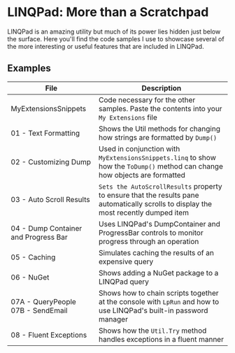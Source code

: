 # LINQPad: More than a Scratchpad

LINQPad is an amazing utility but much of its power lies hidden just below the surface. Here you'll find the code samples I use to showcase several of the more interesting or useful features that are included in LINQPad.

## Examples

| File | Description |
|------|-------------|
| MyExtensionsSnippets | Code necessary for the other samples. Paste the contents into your ```My Extensions``` file |
| 01 - Text Formatting | Shows the Util methods for changing how strings are formatted by ```Dump()``` |
| 02 - Customizing Dump | Used in conjunction with ```MyExtensionsSnippets.linq``` to show how the ```ToDump()``` method can change how objects are formatted |
| 03 - Auto Scroll Results | ```Sets the AutoScrollResults``` property to ensure that the results pane automatically scrolls to display the most recently dumped item |
| 04 - Dump Container and Progress Bar | Uses LINQPad's DumpContainer and ProgressBar controls to monitor progress through an operation |
| 05 - Caching | Simulates caching the results of an expensive query |
| 06 - NuGet | Shows adding a NuGet package to a LINQPad query |
| 07A - QueryPeople<br />07B - SendEmail | Shows how to chain scripts together at the console with ```LpRun``` and how to use LINQPad's built-in password manager |
| 08 - Fluent Exceptions | Shows how the ```Util.Try``` method handles exceptions in a fluent manner |
